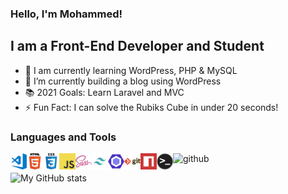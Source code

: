### Hello, I'm Mohammed!

## I am a Front-End Developer and Student
- 🚀 I am currently learning WordPress, PHP & MySQL
- 🔭 I’m currently building a blog using WordPress
- 📚 2021 Goals: Learn Laravel and MVC
- ⚡ Fun Fact: I can solve the Rubiks Cube in under 20 seconds!

### Languages and Tools
<img src="https://raw.githubusercontent.com/github/explore/80688e429a7d4ef2fca1e82350fe8e3517d3494d/topics/visual-studio-code/visual-studio-code.png" align="left" alt="Visual Studio Code" width="26px" />
<img src="https://raw.githubusercontent.com/github/explore/80688e429a7d4ef2fca1e82350fe8e3517d3494d/topics/html/html.png" align="left" alt="html5" width="26px" />
<img src="https://raw.githubusercontent.com/github/explore/80688e429a7d4ef2fca1e82350fe8e3517d3494d/topics/css/css.png" align="left" alt="css3" width="26px" />
<img src="https://raw.githubusercontent.com/github/explore/80688e429a7d4ef2fca1e82350fe8e3517d3494d/topics/javascript/javascript.png" align="left" alt="javascript" width="26px" />
<img src="https://raw.githubusercontent.com/github/explore/80688e429a7d4ef2fca1e82350fe8e3517d3494d/topics/sass/sass.png" align="left" alt="sass" width="26px" />
<img src="https://raw.githubusercontent.com/github/explore/80688e429a7d4ef2fca1e82350fe8e3517d3494d/topics/tailwind/tailwind.png" align="left" alt="tailwindcss" width="26px" />
<img src="https://raw.githubusercontent.com/github/explore/80688e429a7d4ef2fca1e82350fe8e3517d3494d/topics/eslint/eslint.png" align="left" alt="ESLint" width="26px" />
<img src="https://raw.githubusercontent.com/github/explore/80688e429a7d4ef2fca1e82350fe8e3517d3494d/topics/git/git.png" align="left" alt="git" width="26px" />
<img src="https://raw.githubusercontent.com/github/explore/80688e429a7d4ef2fca1e82350fe8e3517d3494d/topics/npm/npm.png" align="left" alt="npm" width="26px" />
<img src="https://raw.githubusercontent.com/github/explore/80688e429a7d4ef2fca1e82350fe8e3517d3494d/topics/terminal/terminal.png" align="left" alt="terminal" width="26px" />
<img src="https://github.githubassets.com/images/modules/logos_page/GitHub-Mark.png" alt="github" width="26px" />

![My GitHub stats](https://github-readme-stats.vercel.app/api?username=mohammedyh&theme=react&show_icons=true)
